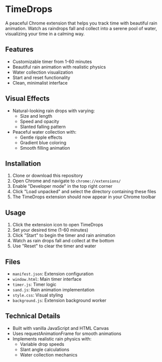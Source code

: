 # TimeDrops

A peaceful Chrome extension that helps you track time with beautiful rain animation. Watch as raindrops fall and collect into a serene pool of water, visualizing your time in a calming way.

## Features

- Customizable timer from 1-60 minutes
- Beautiful rain animation with realistic physics
- Water collection visualization
- Start and reset functionality
- Clean, minimalist interface

## Visual Effects

- Natural-looking rain drops with varying:
  - Size and length
  - Speed and opacity
  - Slanted falling pattern
- Peaceful water collection with:
  - Gentle ripple effects
  - Gradient blue coloring
  - Smooth filling animation

## Installation

1. Clone or download this repository
2. Open Chrome and navigate to `chrome://extensions/`
3. Enable "Developer mode" in the top right corner
4. Click "Load unpacked" and select the directory containing these files
5. The TimeDrops extension should now appear in your Chrome toolbar

## Usage

1. Click the extension icon to open TimeDrops
2. Set your desired time (1-60 minutes)
3. Click "Start" to begin the timer and rain animation
4. Watch as rain drops fall and collect at the bottom
5. Use "Reset" to clear the timer and water

## Files

- `manifest.json`: Extension configuration
- `window.html`: Main timer interface
- `timer.js`: Timer logic
- `sand.js`: Rain animation implementation
- `style.css`: Visual styling
- `background.js`: Extension background worker

## Technical Details

- Built with vanilla JavaScript and HTML Canvas
- Uses requestAnimationFrame for smooth animations
- Implements realistic rain physics with:
  - Variable drop speeds
  - Slant angle calculations
  - Water collection mechanics
